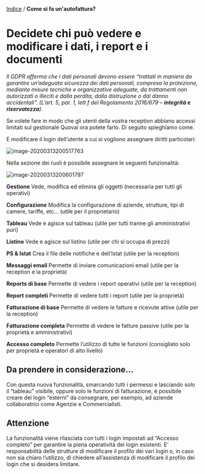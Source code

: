  [Indice](index.html) / **Come si fa un'autofattura?**

# Decidete chi può vedere e modificare i dati, i report e i documenti  

*Il GDPR afferma che i dati personali devono essere “trattati in maniera da garantire un’adeguata sicurezza dei dati personali, compresa la protezione, mediante misure tecniche e organizzative adeguate, da trattamenti non autorizzati o illeciti e dalla perdita, dalla distruzione o dal danno accidentali”. (L’art. 5, par. 1, lett f del Regolamento 2016/679 – **integrità e riservatezza**).*

Se volete fare in modo che gli utenti della vostra reception abbiano accessi limitati sul gestionale Quovai ora potete farlo. Di seguito spieghiamo come.

E modificare il login dell’utente a cui si vogliono assegnare diritti particolari:

![image-20200313200517763](C:\Users\annem\AppData\Roaming\Typora\typora-user-images\image-20200313200517763.png)

Nella sezione dei ruoli è possibile assegnare le seguenti funzionalità:

![image-20200313200601797](C:\Users\annem\AppData\Roaming\Typora\typora-user-images\image-20200313200601797.png)

**Gestione**
Vede, modifica ed elimina gli oggetti (necessaria per tutti gli operativi)

**Configurazione**
Modifica la configurazione di aziende, strutture, tipi di camere, tariffe, etc… (utile per il proprietario)

**Tableau**
Vede e agisce sul tableau (utile per tutti tranne gli amministrativi puri)

**Listino**
Vede e agisce sul listino (utile per chi si occupa di prezzi)

**PS & Istat**
Crea il file delle notifiche e dell’Istat (utile per la reception)

**Messaggi email**
Permette di inviare comunicazioni email (utile per la reception e la proprietà)

**Reports di base**
Permette di vedere i report operativi (utile per la reception)

**Report completi**
Permette di vedere tutti i report (utile per la proprietà)

**Fatturazione di base**
Permette di vedere le fatture e ricevute attive (utile per la reception)

**Fatturazione completa**
Permette di vedere le fatture passive (utile per la proprietà e amministrativi)

**Accesso completo**
Permette l’utilizzo di tutte le funzioni (consigliato solo per proprietà e operatori di alto livello)

## Da prendere in considerazione…

Con questa nuova funzionalità, smarcando tutti i permessi e lasciando solo il “tableau” visibile, oppure solo le funzioni di fatturazione, è possibile creare dei login “esterni” da consegnare, per esempio, ad aziende collaboratrici come Agenzie e Commercialisti.

## Attenzione

La funzionalità viene rilasciata con tutti i login impostati ad “Accesso completo” per garantire la piena operatività dei login esistenti. E’ responsabilità delle strutture di modificare il profilo dei vari login o, in caso non sia chiaro l’utilizzo, di chiedere all’assistenza di modificare il profilo dei login che si desidera limitare.